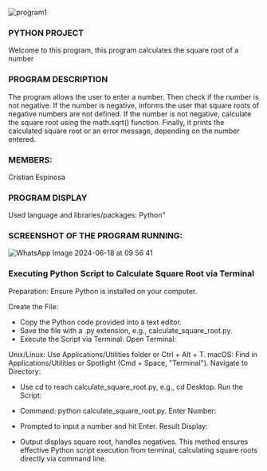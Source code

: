 ![program1](https://github.com/CriistianEspinosa/ProjectSwitchFuntion/assets/169914497/76c79f2b-81c0-4251-bc0c-85eb8c8582f9)
### PYTHON PROJECT
Welcome to this program, this program calculates the square root of a number

### PROGRAM DESCRIPTION

The program allows the user to enter a number. Then check if the number is not negative. If the number is negative, informs the user that square roots of negative numbers are not defined. If the number is not negative, calculate the square root using the math.sqrt() function. Finally, it prints the calculated square root or an error message, depending on the number entered.

### MEMBERS:

Cristian Espinosa 

### PROGRAM DISPLAY
  
Used language and libraries/packages: Python"

### SCREENSHOT OF THE PROGRAM RUNNING:


  ![WhatsApp Image 2024-06-18 at 09 56 41](https://github.com/CriistianEspinosa/Python-Project/assets/169914497/384eb1c0-29b2-407b-8ace-cc95d16577df)

### Executing Python Script to Calculate Square Root via Terminal
Preparation: Ensure Python is installed on your computer.

Create the File:
* Copy the Python code provided into a text editor.
* Save the file with a .py extension, e.g., calculate_square_root.py.
* Execute the Script via Terminal: Open Terminal:

Unix/Linux: Use Applications/Utilities folder or Ctrl + Alt + T.
macOS: Find in Applications/Utilities or Spotlight (Cmd + Space, "Terminal").
Navigate to Directory:

* Use cd to reach calculate_square_root.py, e.g., cd Desktop. Run the Script:

* Command: python calculate_square_root.py. Enter Number:

* Prompted to input a number and hit Enter. Result Display:

* Output displays square root, handles negatives. This method ensures effective Python script execution from terminal, calculating square roots directly via command line.

